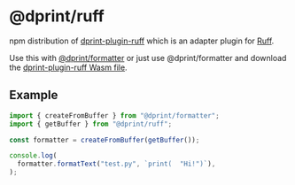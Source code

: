 # @dprint/ruff

npm distribution of [dprint-plugin-ruff](https://github.com/dprint/dprint-plugin-ruff) which is an adapter plugin for [Ruff](https://github.com/astral-sh/ruff).

Use this with [@dprint/formatter](https://github.com/dprint/js-formatter) or just use @dprint/formatter and download the [dprint-plugin-ruff Wasm file](https://github.com/dprint/dprint-plugin-ruff/releases).

## Example

```ts
import { createFromBuffer } from "@dprint/formatter";
import { getBuffer } from "@dprint/ruff";

const formatter = createFromBuffer(getBuffer());

console.log(
  formatter.formatText("test.py", `print(  "Hi!")`),
);
```
